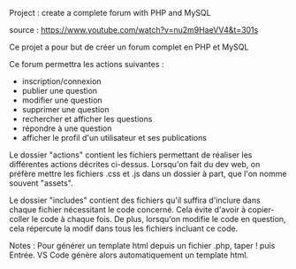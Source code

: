 Project : create a complete forum with PHP and MySQL

source : https://www.youtube.com/watch?v=nu2m9HaeVV4&t=301s 

Ce projet a pour but de créer un forum complet en PHP et MySQL

Ce forum permettra les actions suivantes : 
- inscription/connexion
- publier une question
- modifier une question
- supprimer une question
- rechercher et afficher les questions
- répondre à une question
- afficher le profil d'un utilisateur et ses publications

Le dossier "actions" contient les fichiers permettant de réaliser les différentes actions décrites ci-dessus.
Lorsqu'on fait du dev web, on préfère mettre les fichiers .css et .js dans un dossier à part, que l'on nomme souvent "assets".

Le dossier "includes" contient des fichiers qu'il suffira d'inclure dans chaque fichier nécessitant le code concerné.
Cela évite d'avoir à copier-coller le code à chaque fois.
De plus, lorsqu'on modifie le code en question, cela répercute la modif dans tous les fichiers incluant ce code.

Notes : 
Pour générer un template html depuis un fichier .php, taper ! puis Entrée. VS Code génère alors automatiquement un template html.
